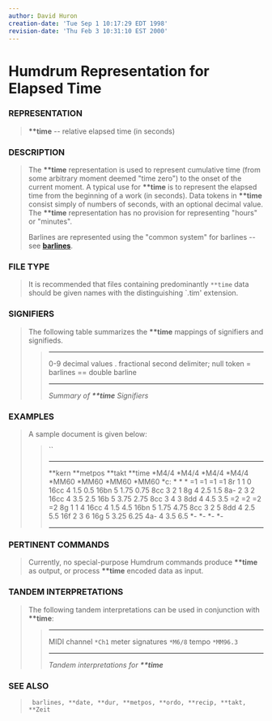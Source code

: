 ```yaml
---
author: David Huron
creation-date: 'Tue Sep 1 10:17:29 EDT 1998'
revision-date: 'Thu Feb 3 10:31:10 EST 2000'
---
```



Humdrum Representation for Elapsed Time
=======================================

### REPRESENTATION

> **\*\*time** \-- relative elapsed time (in seconds)

### DESCRIPTION

> The **\*\*time** representation is used to represent cumulative time
> (from some arbitrary moment deemed \"time zero\") to the onset of the
> current moment. A typical use for **\*\*time** is to represent the
> elapsed time from the beginning of a work (in seconds). Data tokens in
> **\*\*time** consist simply of numbers of seconds, with an optional
> decimal value. The **\*\*time** representation has no provision for
> representing \"hours\" or \"minutes\".
>
> Barlines are represented using the \"common system\" for barlines \--
> see [**barlines**](barlines.rep.html).

### FILE TYPE

> It is recommended that files containing predominantly `**time` data
> should be given names with the distinguishing \`.tim\' extension.

### SIGNIFIERS

> The following table summarizes the **\*\*time** mappings of signifiers
> and signifieds.
>
> >   ----- -----------------------------------------
> >   0-9   decimal values
> >   .     fractional second delimiter; null token
> >   =     barlines
> >   ==    double barline
> >   ----- -----------------------------------------
> >
> > *Summary of **\*\*time** Signifiers*

### EXAMPLES

> A sample document is given below:
>
> > ``
> >
> >   ---------- ------------ ---------- ----------
> >   \*\*kern   \*\*metpos   \*\*takt   \*\*time
> >   \*M4/4     \*M4/4       \*M4/4     \*M4/4
> >   \*MM60     \*MM60       \*MM60     \*MM60
> >   \*c:       \*           \*         \*
> >   =1         =1           =1         =1
> >   8r         1            1          0
> >   16cc       4            1.5        0.5
> >   16bn       5            1.75       0.75
> >   8cc        3            2          1
> >   8g         4            2.5        1.5
> >   8a-        2            3          2
> >   16cc       4            3.5        2.5
> >   16b        5            3.75       2.75
> >   8cc        3            4          3
> >   8dd        4            4.5        3.5
> >   =2         =2           =2         =2
> >   8g         1            1          4
> >   16cc       4            1.5        4.5
> >   16bn       5            1.75       4.75
> >   8cc        3            2          5
> >   8dd        4            2.5        5.5
> >   16f        2            3          6
> >   16g        5            3.25       6.25
> >   4a-        4            3.5        6.5
> >   \*-        \*-          \*-        \*-
> >   ---------- ------------ ---------- ----------
> >
### PERTINENT COMMANDS

> Currently, no special-purpose Humdrum commands produce **\*\*time** as
> output, or process **\*\*time** encoded data as input.

### TANDEM INTERPRETATIONS

> The following tandem interpretations can be used in conjunction with
> **\*\*time**:
>
> >   ------------------ -----------
> >   MIDI channel       `*Ch1`
> >   meter signatures   `*M6/8`
> >   tempo              `*MM96.3`
> >   ------------------ -----------
> >
> > *Tandem interpretations for **\*\*time***

### SEE ALSO

> ` barlines, **date, **dur, **metpos, **ordo, **recip, **takt, **Zeit`

